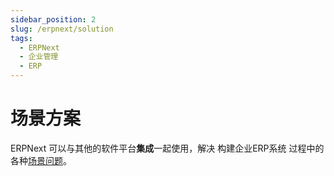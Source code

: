 ```yaml
---
sidebar_position: 2
slug: /erpnext/solution
tags:
  - ERPNext
  - 企业管理
  - ERP
---
```


# 场景方案

ERPNext 可以与其他的软件平台**集成**一起使用，解决 构建企业ERP系统 过程中的各种[场景问题](#)。

